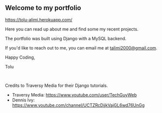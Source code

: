 ## Welcome to my portfolio

https://tolu-alimi.herokuapp.com/

Here you can read up about me and find some my recent projects.

The portfolio was built using Django with a MySQL backend.

If you'd like to reach out to me, you can email me at talimi2000@gmail.com.

Happy Coding,

Tolu

<br/>

Credits to Traversy Media for their Django tutorials.

- Traversy Media: https://www.youtube.com/user/TechGuyWeb
- Dennis Ivy: https://www.youtube.com/channel/UCTZRcDjjkVajGL6wd76UnGg
